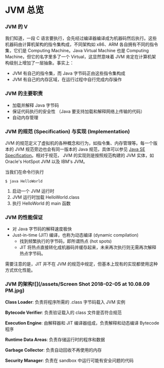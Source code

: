 # JVM 总览

### JVM 的 V

我们知道，一段 C 语言要执行，会先经过编译器编译成为机器码然后执行。这些机器码由计算机架构的指令集构成，不同架构如 x86、ARM 各自拥有不同的指令集，它们是 Computing Machine。Java Virtual Machine 也是 Computing Machine，但它的名字里多了一个 Virtual，这显然意味着 JVM 肯定在计算机架构级别上增加了一层抽象。事实上：

* JVM 有自己的指令集，而 Java 字节码正由这些指令集构成
* JVM 有自己的内存区域，在运行过程中自行完成内存操作

### JVM 的主要职责

* 加载并解释 Java 字节码
* 保证代码执行的安全性 （Java 要支持加载和解释网络上传输的代码）
* 自动内存管理

### JVM 的规范 \(Specification\) 与实现 \(Implementation\)

JVM 的规范定义了虚拟机的各种概念和行为，如指令集、内存管理等。每一个版本的 JVM 规范旁边也会有同一版本的 Java 规范，具体可以参见 [Java SE Specification](https://docs.oracle.com/javase/specs/)。相对于规范， JVM 的实现则是按照规范构建的 JVM 实体，如 Oracle's HotSpot JVM 以及 IBM's JVM。

当我们在命令行执行

```
$ java HelloWorld
```

1. 启动一个 JVM 运行时
2. JVM 运行时加载 HelloWorld.class
3. 执行 HelloWorld 的 main 函数

### JVM 的性能保证

* 对 Java 字节码的解释速度极快
* Just-in-time \(JIT\) 编译，也称为动态编译 \(dynamic compilation\)
  * 找到频繁执行的字节码，即所谓热点 \(hot spots\)
  * JIT 将热点直接转化成机器码并缓存起来，未来再次执行则无需再次解释热点字节码。

需要注意的是，JIT 并不在 JVM 的规范中规定，但基本上现有的实现都使用这种方式优化性能。

### JVM 的架构![](/assets/Screen Shot 2018-02-05 at 10.08.09 PM.jpg)

**Class Loader**: 负责将程序所需的 .class 字节码载入 JVM 实例

**Bytecode Verifier**: 负责验证载入的 class 文件是否符合规范

**Execution Engine**: 由解释器和 JIT 编译器组成，负责解释和动态编译 Bytecode 程序

**Runtime Data Areas**: 负责存储运行时的程序和数据

**Garbage Collector**: 负责自动回收不再使用的内存

**Security Manager**: 负责在 sandbox 中运行可能有安全问题的代码




